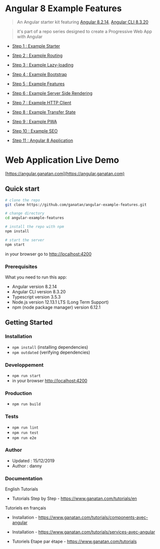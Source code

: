 # Angular 8 Example Features

> An Angular starter kit featuring [Angular 8.2.14](https://angular.io), [Angular CLI 8.3.20](https://cli.angular.io/)

> it's part of a repo series designed to create a Progressive Web App with Angular

* [Step 1 : Example Starter](https://github.com/ganatan/angular-example-starter)
* [Step 2 : Example Routing](https://github.com/ganatan/angular-example-routing)
* [Step 3 : Example Lazy-loading](https://github.com/ganatan/angular-example-lazy-loading)
* [Step 4 : Example Bootstrap](https://github.com/ganatan/angular-example-bootstrap)
* [Step 5 : Example Features](https://github.com/ganatan/angular-features)
* [Step 6 : Example Server Side Rendering](https://github.com/ganatan/angular-example-ssr)
* [Step 7 : Example HTTP Client](https://github.com/ganatan/angular-example-httpclient)
* [Step 8 : Example Transfer State](https://github.com/ganatan/angular-example-transferstate)
* [Step 9 : Example PWA](https://github.com/ganatan/angular-example-pwa)
* [Step 10 : Example SEO](https://github.com/ganatan/angular-example-seo)

* [Step 11 : Angular 8 Application](https://github.com/ganatan/angular8-app)

# Web Application Live Demo
[https://angular.ganatan.com](https://angular.ganatan.com)


## Quick start

```bash
# clone the repo
git clone https://github.com/ganatan/angular-example-features.git

# change directory
cd angular-example-features

# install the repo with npm
npm install

# start the server
npm start

```
in your browser go to [http://localhost:4200](http://localhost:4200) 

### Prerequisites
What you need to run this app:
* Angular version 8.2.14
* Angular CLI version 8.3.20
* Typescript version 3.5.3
* Node.js version 12.13.1 LTS (Long Term Support)
* npm (node package manager) version 6.12.1

## Getting Started


### Installation
* `npm install` (installing dependencies)
* `npm outdated` (verifying dependencies)

### Developpement
* `npm run start`
* in your browser [http://localhost:4200](http://localhost:4200) 

### Production 
* `npm run build`

### Tests
* `npm run lint`
* `npm run test`
* `npm run e2e`

### Author
* Updated : 15/12/2019
* Author  : danny

### Documentation

English Tutorials
- Tutorials Step by Step - https://www.ganatan.com/tutorials/en

Tutoriels en français
- Installation - https://www.ganatan.com/tutorials/components-avec-angular
- Installation - https://www.ganatan.com/tutorials/services-avec-angular

- Tutoriels Etape par étape - https://www.ganatan.com/tutorials

